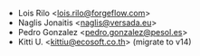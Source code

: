 - Lois Rilo \<<lois.rilo@forgeflow.com>\>
- Naglis Jonaitis \<<naglis@versada.eu>\>
- Pedro Gonzalez \<<pedro.gonzalez@pesol.es>\>
- Kitti U. \<<kittiu@ecosoft.co.th>\> (migrate to v14)
